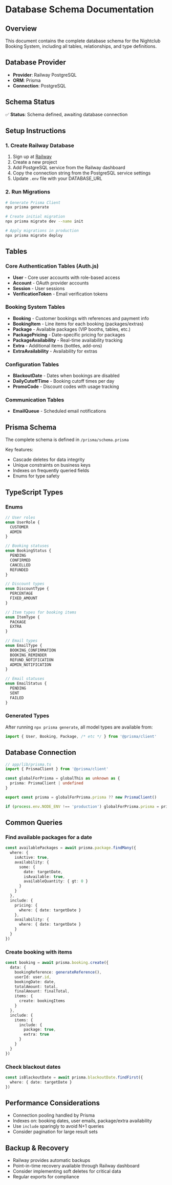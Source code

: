 # Database Schema Documentation

## Overview
This document contains the complete database schema for the Nightclub Booking System, including all tables, relationships, and type definitions.

## Database Provider
- **Provider**: Railway PostgreSQL
- **ORM**: Prisma
- **Connection**: PostgreSQL

## Schema Status
✅ **Status**: Schema defined, awaiting database connection

## Setup Instructions

### 1. Create Railway Database
1. Sign up at [Railway](https://railway.app)
2. Create a new project
3. Add PostgreSQL service from the Railway dashboard
4. Copy the connection string from the PostgreSQL service settings
5. Update `.env` file with your DATABASE_URL

### 2. Run Migrations
```bash
# Generate Prisma Client
npx prisma generate

# Create initial migration
npx prisma migrate dev --name init

# Apply migrations in production
npx prisma migrate deploy
```

## Tables

### Core Authentication Tables (Auth.js)
- **User** - Core user accounts with role-based access
- **Account** - OAuth provider accounts
- **Session** - User sessions
- **VerificationToken** - Email verification tokens

### Booking System Tables
- **Booking** - Customer bookings with references and payment info
- **BookingItem** - Line items for each booking (packages/extras)
- **Package** - Available packages (VIP booths, tables, etc.)
- **PackagePricing** - Date-specific pricing for packages
- **PackageAvailability** - Real-time availability tracking
- **Extra** - Additional items (bottles, add-ons)
- **ExtraAvailability** - Availability for extras

### Configuration Tables
- **BlackoutDate** - Dates when bookings are disabled
- **DailyCutoffTime** - Booking cutoff times per day
- **PromoCode** - Discount codes with usage tracking

### Communication Tables
- **EmailQueue** - Scheduled email notifications

## Prisma Schema
The complete schema is defined in `/prisma/schema.prisma`

Key features:
- Cascade deletes for data integrity
- Unique constraints on business keys
- Indexes on frequently queried fields
- Enums for type safety

## TypeScript Types

### Enums
```typescript
// User roles
enum UserRole {
  CUSTOMER
  ADMIN
}

// Booking statuses
enum BookingStatus {
  PENDING
  CONFIRMED
  CANCELLED
  REFUNDED
}

// Discount types
enum DiscountType {
  PERCENTAGE
  FIXED_AMOUNT
}

// Item types for booking items
enum ItemType {
  PACKAGE
  EXTRA
}

// Email types
enum EmailType {
  BOOKING_CONFIRMATION
  BOOKING_REMINDER
  REFUND_NOTIFICATION
  ADMIN_NOTIFICATION
}

// Email statuses
enum EmailStatus {
  PENDING
  SENT
  FAILED
}
```

### Generated Types
After running `npx prisma generate`, all model types are available from:
```typescript
import { User, Booking, Package, /* etc */ } from '@prisma/client'
```

## Database Connection
```typescript
// app/lib/prisma.ts
import { PrismaClient } from '@prisma/client'

const globalForPrisma = globalThis as unknown as {
  prisma: PrismaClient | undefined
}

export const prisma = globalForPrisma.prisma ?? new PrismaClient()

if (process.env.NODE_ENV !== 'production') globalForPrisma.prisma = prisma
```

## Common Queries

### Find available packages for a date
```typescript
const availablePackages = await prisma.package.findMany({
  where: {
    isActive: true,
    availability: {
      some: {
        date: targetDate,
        isAvailable: true,
        availableQuantity: { gt: 0 }
      }
    }
  },
  include: {
    pricing: {
      where: { date: targetDate }
    },
    availability: {
      where: { date: targetDate }
    }
  }
})
```

### Create booking with items
```typescript
const booking = await prisma.booking.create({
  data: {
    bookingReference: generateReference(),
    userId: user.id,
    bookingDate: date,
    totalAmount: total,
    finalAmount: finalTotal,
    items: {
      create: bookingItems
    }
  },
  include: {
    items: {
      include: {
        package: true,
        extra: true
      }
    }
  }
})
```

### Check blackout dates
```typescript
const isBlackoutDate = await prisma.blackoutDate.findFirst({
  where: { date: targetDate }
})
```

## Performance Considerations
- Connection pooling handled by Prisma
- Indexes on: booking dates, user emails, package/extra availability
- Use `include` sparingly to avoid N+1 queries
- Consider pagination for large result sets

## Backup & Recovery
- Railway provides automatic backups
- Point-in-time recovery available through Railway dashboard
- Consider implementing soft deletes for critical data
- Regular exports for compliance